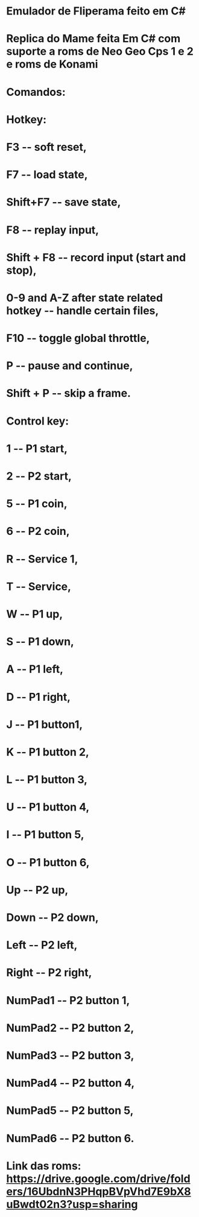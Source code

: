 # Emulador de Fliperama feito em C#
# Replica do Mame feita Em C# com suporte a roms de Neo Geo Cps 1 e 2 e roms de Konami
# Comandos: 

# Hotkey:
# F3 -- soft reset,
# F7 -- load state,
# Shift+F7 -- save state,
# F8 -- replay input,
# Shift + F8 -- record input (start and stop),
# 0-9 and A-Z after state related hotkey -- handle certain files,
# F10 -- toggle global throttle,
# P -- pause and continue,
# Shift + P -- skip a frame.

# Control key:

# 1 -- P1 start,
# 2 -- P2 start,
# 5 -- P1 coin,
# 6 -- P2 coin,
# R -- Service 1,
# T -- Service,
# W -- P1 up,
# S -- P1 down,
# A -- P1 left,
# D -- P1 right,
# J -- P1 button1,
# K -- P1 button 2,
# L -- P1 button 3,
# U -- P1 button 4,
# I -- P1 button 5,
# O -- P1 button 6,
# Up -- P2 up,
# Down -- P2 down,
# Left -- P2 left,
# Right -- P2 right,
# NumPad1 -- P2 button 1,
# NumPad2 -- P2 button 2,
# NumPad3 -- P2 button 3,
# NumPad4 -- P2 button 4,
# NumPad5 -- P2 button 5,
# NumPad6 -- P2 button 6.

# Link das roms: https://drive.google.com/drive/folders/16UbdnN3PHqpBVpVhd7E9bX8uBwdt02n3?usp=sharing
